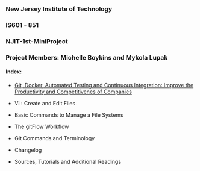 

### New Jersey Institute of Technology
### IS601 - 851
### NJIT-1st-MiniProject
### Project Members: Michelle Boykins and Mykola Lupak


#### Index:
* [Git, Docker, Automated Testing and Continuous Integration: Improve the Productivity and Competitivenes of Companies](/repository.md)

* Vi : Create and Edit Files 
* Basic Commands to Manage a File Systems
* The gitFlow Workflow 
* Git Commands and Terminology 
* Changelog
* Sources, Tutorials and Additional Readings 
